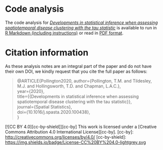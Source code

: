 # Code analysis
The code analysis for [*Developments in statistical inference when assessing spatiotemporal disease clustering with the tau statistic*](https://doi.org/10.1016/j.spasta.2020.100438) is available to run in [R Markdown (including instructions)](code_analysis.Rmd) or read in [PDF format](code_analysis.pdf). 

# Citation information
As these analysis notes are an integral part of the paper and do not have their own DOI, we kindly request that you cite the full paper as follows:

> @ARTICLE{Pollington2020,
 author={Pollington, T.M. and Tildesley, M.J. and Hollingsworth, T.D. and Chapman, L.A.C.},  
 year={2020},  
 title={{Developments in statistical inference when assessing spatiotemporal disease clustering with the tau statistic}},  
 journal={Spatial Statistics},  
 doi={10.1016/j.spasta.2020.100438},  
}

[![CC BY 4.0][cc-by-shield]][cc-by] This work is licensed under a [Creative Commons Attribution 4.0 International License][cc-by].
[cc-by]: http://creativecommons.org/licenses/by/4.0/
[cc-by-shield]: https://img.shields.io/badge/License-CC%20BY%204.0-lightgrey.svg
